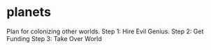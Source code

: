 # planets
Plan for colonizing other worlds.
Step 1: Hire Evil Genius.
Step 2: Get Funding
Step 3: Take Over World
